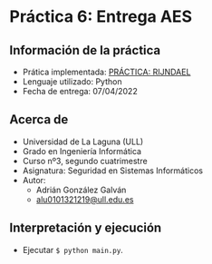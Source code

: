 # Práctica 6: Entrega AES

## Información de la práctica
* Prática implementada: [PRÁCTICA: RIJNDAEL](https://campusingenieriaytecnologia2122.ull.es/pluginfile.php/3593/mod_assign/introattachment/0/PracticaRijndael.pdf?forcedownload=1)
* Lenguaje utilizado: Python
* Fecha de entrega: 07/04/2022

## Acerca de
- Universidad de La Laguna (ULL)
- Grado en Ingeniería Informática 
- Curso nº3, segundo cuatrimestre
- Asignatura: Seguridad en Sistemas Informáticos
- Autor:
  - Adrián González Galván
  - alu0101321219@ull.edu.es

## Interpretación y ejecución
- Ejecutar `$ python main.py`.